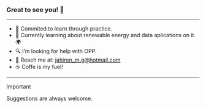 <picture>
 <source media="(prefers-color-scheme: dark)" srcset="Wallpapers/9.jpg">
 <source media="(prefers-color-scheme: light)" srcset="Wallpapers/9.jpg">
 
</picture>


### Great to see you! 👋 
----


- 🔭 Commited to learn through practice.
- 🌱 Currently learning about renewable energy and data aplications on it. 🌍
- 🔍 I’m looking for help with OPP.
- 📨 Reach me at: jahiron_m.g@hotmail.com
- ☕ Coffe is my fuel!


----

> [!IMPORTANT]
> Suggestions are always welcome.

